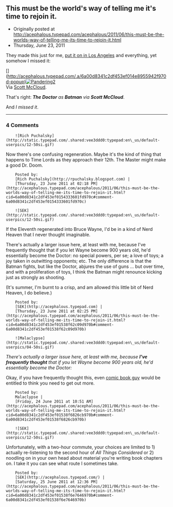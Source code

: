 ## This must be the world's way of telling me it's time to rejoin it.

 * Originally posted at http://acephalous.typepad.com/acephalous/2011/06/this-must-be-the-worlds-way-of-telling-me-its-time-to-rejoin-it.html
 * Thursday, June 23, 2011



They made this just for me, [put it on in Los Angeles](http://www.comicsalliance.com/2011/06/21/doctor-who-batman-matt-smith/) and everything, yet somehow I missed it:

 [] (http://acephalous.typepad.com/.a/6a00d8341c2df453ef014e8955942f970d-popup)[![Pandering2](http://acephalous.typepad.com/.a/6a00d8341c2df453ef0154333589ba970c-500wi "Pandering2")](http://acephalous.typepad.com/.a/6a00d8341c2df453ef0154333589ba970c-popup)   
Via [Scott McCloud](http://scottmccloud.com/2011/06/23/i-am-the-butterfly-wing-that-caused-the-hurricane-that-tried-to-blow-over-matt-smith/). 

That's right: _**The Doctor** as **Batman** via **Scott McCloud**_. 

And _I missed it_. 

		

* * *

### 4 Comments 

		

                
[]()

	

		![Rich Puchalsky](http://static.typepad.com/.shared:vee3ddd0:typepad:en\_us/default-userpics/12-50si.gif)
	

	

		

Now there's one confusing regeneration.  Maybe it's the kind of thing that happens to Time Lords as they approach their 12th.  The Master might make a good Dr. Doom.

	

		Posted by:
		[Rich Puchalsky](http://rpuchalsky.blogspot.com) |
		[Thursday, 23 June 2011 at 02:18 PM](http://acephalous.typepad.com/acephalous/2011/06/this-must-be-the-worlds-way-of-telling-me-its-time-to-rejoin-it.html?cid=6a00d8341c2df453ef0154333601fd970c#comment-6a00d8341c2df453ef0154333601fd970c)

[]()

	

		![SEK](http://static.typepad.com/.shared:vee3ddd0:typepad:en\_us/default-userpics/12-50si.gif)
	

	

		

If the Eleventh regenerated into Bruce Wayne, I'd be in a kind of Nerd Heaven that I never thought imaginable.  

There's actually a larger issue here, at least with me, because I've frequently thought that if you let Wayne become 900 years old, he'd essentially become the Doctor: no special powers, per se; a love of toys; a joy taken in outwitting opponents; etc.  The only difference is that the Batman fights, but like the Doctor, abjures the use of guns ... but over time, and with a proliferation of toys, I think the Batman might renounce kicking just as strongly as shooting.

(It's summer, I'm burnt to a crisp, and am allowed this little bit of Nerd Heaven, I do believe.)

	

		Posted by:
		[SEK](http://acephalous.typepad.com) |
		[Thursday, 23 June 2011 at 02:25 PM](http://acephalous.typepad.com/acephalous/2011/06/this-must-be-the-worlds-way-of-telling-me-its-time-to-rejoin-it.html?cid=6a00d8341c2df453ef01538f62c09d970b#comment-6a00d8341c2df453ef01538f62c09d970b)

[]()

	

		![Malaclypse](http://static.typepad.com/.shared:vee3ddd0:typepad:en\_us/default-userpics/04-50si.gif)
	

	

		

_There's actually a larger issue here, at least with me, because **I've frequently thought** that if you let Wayne become 900 years old, he'd essentially become the Doctor:_

Okay, if you have frequently thought this, even [comic book guy](http://en.wikipedia.org/wiki/Comic\_Book\_Guy) would be entitled to think you need to get out more.

	

		Posted by:
		Malaclypse |
		[Friday, 24 June 2011 at 10:51 AM](http://acephalous.typepad.com/acephalous/2011/06/this-must-be-the-worlds-way-of-telling-me-its-time-to-rejoin-it.html?cid=6a00d8341c2df453ef01538f6826cb970b#comment-6a00d8341c2df453ef01538f6826cb970b)

[]()

	

		![SEK](http://static.typepad.com/.shared:vee3ddd0:typepad:en\_us/default-userpics/12-50si.gif)
	

	

		

Unfortunately, with a two-hour commute, your choices are limited to 1) actually re-listening to the second hour of _All Things Considered_ or 2) noodling on in your own head about material you're writing book chapters on.  I take it you can see what route I sometimes take.

	

		Posted by:
		[SEK](http://acephalous.typepad.com/) |
		[Saturday, 25 June 2011 at 12:36 PM](http://acephalous.typepad.com/acephalous/2011/06/this-must-be-the-worlds-way-of-telling-me-its-time-to-rejoin-it.html?cid=6a00d8341c2df453ef01538f6e7646970b#comment-6a00d8341c2df453ef01538f6e7646970b)

		

        